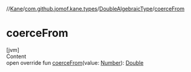 //[Kane](../../index.md)/[com.github.jomof.kane.types](../index.md)/[DoubleAlgebraicType](index.md)/[coerceFrom](coerce-from.md)



# coerceFrom  
[jvm]  
Content  
open override fun [coerceFrom](coerce-from.md)(value: [Number](https://kotlinlang.org/api/latest/jvm/stdlib/kotlin/-number/index.html)): [Double](https://kotlinlang.org/api/latest/jvm/stdlib/kotlin/-double/index.html)  



